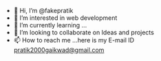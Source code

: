 - 👋 Hi, I’m @fakepratik
- 👀 I’m interested in web development
- 🌱 I’m currently learning ...
- 💞️ I’m looking to collaborate on Ideas and projects
- 📫 How to reach me ...here is my E-mail ID pratik2000gaikwad@gmail.com

<!---
fakepratik/fakepratik is a ✨ special ✨ repository because its `README.md` (this file) appears on your GitHub profile.
You can click the Preview link to take a look at your changes.
--->
